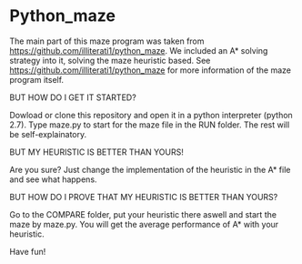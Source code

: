 # Python_maze

The main part of this maze program was taken from https://github.com/illiterati1/python_maze. 
We included an A* solving strategy into it, solving the maze heuristic based. 
See https://github.com/illiterati1/python_maze for more information of the maze program itself.

BUT HOW DO I GET IT STARTED?

Dowload or clone this repository and open it in a python interpreter (python 2.7). Type maze.py to start for the maze file in the RUN folder. The rest will be self-explainatory.

BUT MY HEURISTIC IS BETTER THAN YOURS!

Are you sure? Just change the implementation of the heuristic in the A* file and see what happens.

BUT HOW DO I PROVE THAT MY HEURISTIC IS BETTER THAN YOURS?

Go to the COMPARE folder, put your heuristic there aswell and start the maze by maze.py. You will get the average performance of A* with your heuristic.

Have fun!
